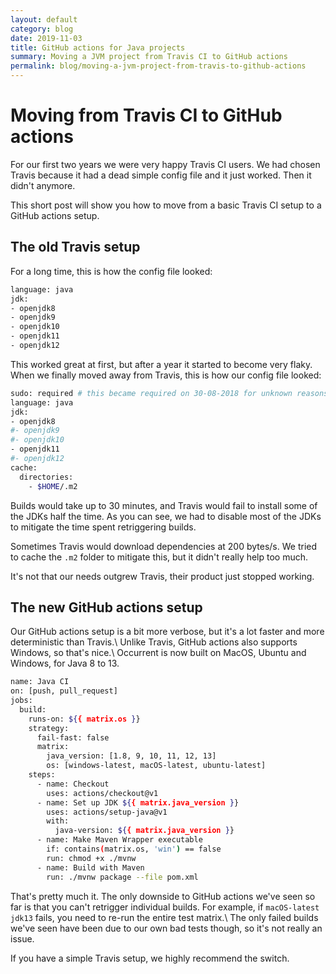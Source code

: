 ```yaml
---
layout: default
category: blog
date: 2019-11-03
title: GitHub actions for Java projects
summary: Moving a JVM project from Travis CI to GitHub actions
permalink: blog/moving-a-jvm-project-from-travis-to-github-actions
---
```


# Moving from Travis CI to GitHub actions

For our first two years we were very happy Travis CI users. We had chosen Travis because it had a
dead simple config file and it just worked. Then it didn't anymore.

This short post will show you how to move from a basic Travis CI setup to a GitHub actions setup.

## The old Travis setup

For a long time, this is how the config file looked:

```bash
language: java
jdk:
- openjdk8
- openjdk9
- openjdk10
- openjdk11
- openjdk12
```

This worked great at first, but after a year it started to become very flaky.
When we finally moved away from Travis, this is how our config file looked:

```bash
sudo: required # this became required on 30-08-2018 for unknown reasons
language: java
jdk:
- openjdk8
#- openjdk9
#- openjdk10
- openjdk11
#- openjdk12
cache:
  directories:
    - $HOME/.m2
```

Builds would take up to 30 minutes, and Travis would fail to install some of the JDKs half the time.
As you can see, we had to disable most of the JDKs to mitigate the time spent retriggering builds.

Sometimes Travis would download dependencies at 200 bytes/s. We tried to cache the `.m2` folder
to mitigate this, but it didn't really help too much.

It's not that our needs outgrew Travis, their product just stopped working.

## The new GitHub actions setup

Our GitHub actions setup is a bit more verbose, but it's a lot faster and more deterministic than Travis.\\
Unlike Travis, GitHub actions also supports Windows, so that's nice.\\
Occurrent is now built on MacOS, Ubuntu and Windows, for Java 8 to 13.

```bash
name: Java CI
on: [push, pull_request]
jobs:
  build:
    runs-on: ${{ matrix.os }}
    strategy:
      fail-fast: false
      matrix:
        java_version: [1.8, 9, 10, 11, 12, 13]
        os: [windows-latest, macOS-latest, ubuntu-latest]
    steps:
      - name: Checkout
        uses: actions/checkout@v1
      - name: Set up JDK ${{ matrix.java_version }}
        uses: actions/setup-java@v1
        with:
          java-version: ${{ matrix.java_version }}
      - name: Make Maven Wrapper executable
        if: contains(matrix.os, 'win') == false
        run: chmod +x ./mvnw
      - name: Build with Maven
        run: ./mvnw package --file pom.xml
```

That's pretty much it. The only downside to GitHub actions we've seen so far is that you can't retrigger individual builds.
For example, if `macOS-latest jdk13` fails, you need to re-run the entire test matrix.\\
The only failed builds we've seen have been due to our own bad tests though, so it's not really an issue.

If you have a simple Travis setup, we highly recommend the switch.
